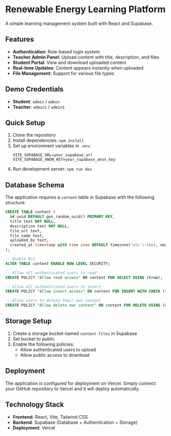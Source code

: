 # Renewable Energy Learning Platform

A simple learning management system built with React and Supabase.

## Features

- **Authentication**: Role-based login system
- **Teacher Admin Panel**: Upload content with title, description, and files
- **Student Portal**: View and download uploaded content
- **Real-time Updates**: Content appears instantly when uploaded
- **File Management**: Support for various file types

## Demo Credentials

- **Student**: `admin` / `admin`
- **Teacher**: `admin1` / `admin1`

## Quick Setup

1. Clone the repository
2. Install dependencies: `npm install`
3. Set up environment variables in `.env`:
   ```
   VITE_SUPABASE_URL=your_supabase_url
   VITE_SUPABASE_ANON_KEY=your_supabase_anon_key
   ```
4. Run development server: `npm run dev`

## Database Schema

The application requires a `content` table in Supabase with the following structure:

```sql
CREATE TABLE content (
  id uuid DEFAULT gen_random_uuid() PRIMARY KEY,
  title text NOT NULL,
  description text NOT NULL,
  file_url text,
  file_name text,
  uploaded_by text,
  created_at timestamp with time zone DEFAULT timezone('utc'::text, now()) NOT NULL
);

-- Enable RLS
ALTER TABLE content ENABLE ROW LEVEL SECURITY;

-- Allow all authenticated users to read
CREATE POLICY "Allow read access" ON content FOR SELECT USING (true);

-- Allow all authenticated users to insert
CREATE POLICY "Allow insert access" ON content FOR INSERT WITH CHECK (true);

-- Allow users to delete their own content
CREATE POLICY "Allow delete own content" ON content FOR DELETE USING (uploaded_by = auth.email());
```

## Storage Setup

1. Create a storage bucket named `content-files` in Supabase
2. Set bucket to public
3. Enable the following policies:
   - Allow authenticated users to upload
   - Allow public access to download

## Deployment

The application is configured for deployment on Vercel. Simply connect your GitHub repository to Vercel and it will deploy automatically.

## Technology Stack

- **Frontend**: React, Vite, Tailwind CSS
- **Backend**: Supabase (Database + Authentication + Storage)
- **Deployment**: Vercel

